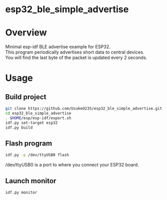 # esp32_ble_simple_advertise
# Overview
Minimal esp-idf BLE advertise example for ESP32.<br>
This program periodically advertises short data to central devices.<br>
You will find the last byte of the packet is updated every 2 seconds.

# Usage
## Build project
```bash
git clone https://github.com/UsukeO235/esp32_ble_simple_advertise.git
cd esp32_ble_simple_advertise
. $HOME/esp/esp-idf/export.sh
idf.py set-target esp32
idf.py build
```
## Flash program
```bash
idf.py -p /dev/ttyUSB0 flash
```
/dev/ttyUSB0 is a port to where you connect your ESP32 board.
## Launch monitor
```bash
idf.py monitor
```
